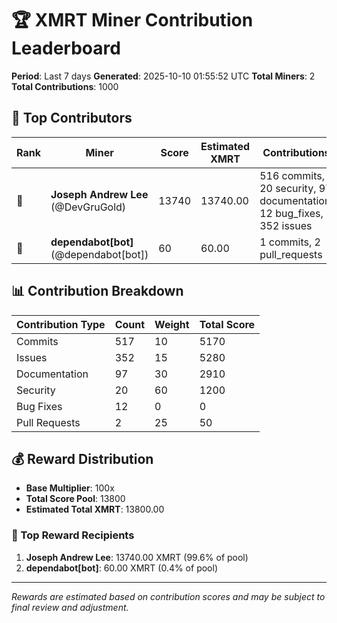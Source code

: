 # 🏆 XMRT Miner Contribution Leaderboard

**Period**: Last 7 days
**Generated**: 2025-10-10 01:55:52 UTC
**Total Miners**: 2
**Total Contributions**: 1000

## 🥇 Top Contributors

| Rank | Miner | Score | Estimated XMRT | Contributions |
|------|-------|-------|----------------|---------------|
| 🥇 | **Joseph Andrew Lee** (@DevGruGold) | 13740 | 13740.00 | 516 commits, 20 security, 97 documentation, 12 bug_fixes, 352 issues |
| 🥈 | **dependabot[bot]** (@dependabot[bot]) | 60 | 60.00 | 1 commits, 2 pull_requests |

## 📊 Contribution Breakdown

| Contribution Type | Count | Weight | Total Score |
|-------------------|-------|--------|-------------|
| Commits | 517 | 10 | 5170 |
| Issues | 352 | 15 | 5280 |
| Documentation | 97 | 30 | 2910 |
| Security | 20 | 60 | 1200 |
| Bug Fixes | 12 | 0 | 0 |
| Pull Requests | 2 | 25 | 50 |

## 💰 Reward Distribution

- **Base Multiplier**: 100x
- **Total Score Pool**: 13800
- **Estimated Total XMRT**: 13800.00

### 🎯 Top Reward Recipients
1. **Joseph Andrew Lee**: 13740.00 XMRT (99.6% of pool)
2. **dependabot[bot]**: 60.00 XMRT (0.4% of pool)

---
*Rewards are estimated based on contribution scores and may be subject to final review and adjustment.*